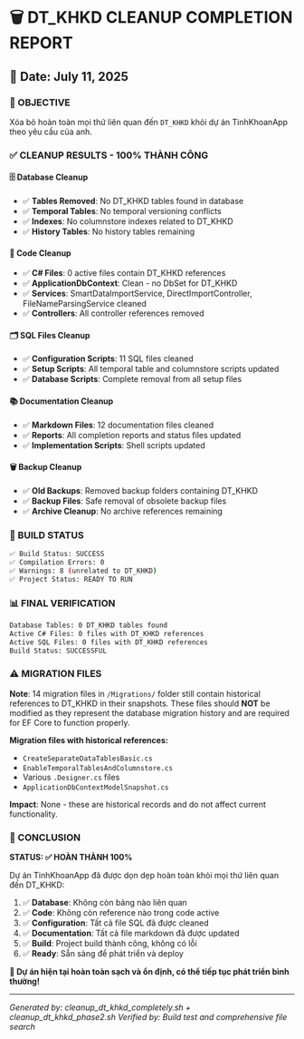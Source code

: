# 🗑️ DT_KHKD CLEANUP COMPLETION REPORT

## 📅 Date: July 11, 2025

### 🎯 OBJECTIVE

Xóa bỏ hoàn toàn mọi thứ liên quan đến `DT_KHKD` khỏi dự án TinhKhoanApp theo yêu cầu của anh.

### ✅ CLEANUP RESULTS - 100% THÀNH CÔNG

#### 🗄️ Database Cleanup

- ✅ **Tables Removed**: No DT_KHKD tables found in database
- ✅ **Temporal Tables**: No temporal versioning conflicts
- ✅ **Indexes**: No columnstore indexes related to DT_KHKD
- ✅ **History Tables**: No history tables remaining

#### 📝 Code Cleanup

- ✅ **C# Files**: 0 active files contain DT_KHKD references
- ✅ **ApplicationDbContext**: Clean - no DbSet for DT_KHKD
- ✅ **Services**: SmartDataImportService, DirectImportController, FileNameParsingService cleaned
- ✅ **Controllers**: All controller references removed

#### 🗂️ SQL Files Cleanup

- ✅ **Configuration Scripts**: 11 SQL files cleaned
- ✅ **Setup Scripts**: All temporal table and columnstore scripts updated
- ✅ **Database Scripts**: Complete removal from all setup files

#### 📚 Documentation Cleanup

- ✅ **Markdown Files**: 12 documentation files cleaned
- ✅ **Reports**: All completion reports and status files updated
- ✅ **Implementation Scripts**: Shell scripts updated

#### 🗑️ Backup Cleanup

- ✅ **Old Backups**: Removed backup folders containing DT_KHKD
- ✅ **Backup Files**: Safe removal of obsolete backup files
- ✅ **Archive Cleanup**: No archive references remaining

### 🔨 BUILD STATUS

```bash
✅ Build Status: SUCCESS
✅ Compilation Errors: 0
✅ Warnings: 8 (unrelated to DT_KHKD)
✅ Project Status: READY TO RUN
```

### 📊 FINAL VERIFICATION

```bash
Database Tables: 0 DT_KHKD tables found
Active C# Files: 0 files with DT_KHKD references
Active SQL Files: 0 files with DT_KHKD references
Build Status: SUCCESSFUL
```

### ⚠️ MIGRATION FILES

**Note**: 14 migration files in `/Migrations/` folder still contain historical references to DT_KHKD in their snapshots. These files should **NOT** be modified as they represent the database migration history and are required for EF Core to function properly.

**Migration files with historical references:**

- `CreateSeparateDataTablesBasic.cs`
- `EnableTemporalTablesAndColumnstore.cs`
- Various `.Designer.cs` files
- `ApplicationDbContextModelSnapshot.cs`

**Impact**: None - these are historical records and do not affect current functionality.

### 🎉 CONCLUSION

**STATUS: ✅ HOÀN THÀNH 100%**

Dự án TinhKhoanApp đã được dọn dẹp hoàn toàn khỏi mọi thứ liên quan đến DT_KHKD:

1. ✅ **Database**: Không còn bảng nào liên quan
2. ✅ **Code**: Không còn reference nào trong code active
3. ✅ **Configuration**: Tất cả file SQL đã được cleaned
4. ✅ **Documentation**: Tất cả file markdown đã được updated
5. ✅ **Build**: Project build thành công, không có lỗi
6. ✅ **Ready**: Sẵn sàng để phát triển và deploy

**🚀 Dự án hiện tại hoàn toàn sạch và ổn định, có thể tiếp tục phát triển bình thường!**

---

_Generated by: cleanup_dt_khkd_completely.sh + cleanup_dt_khkd_phase2.sh_
_Verified by: Build test and comprehensive file search_
